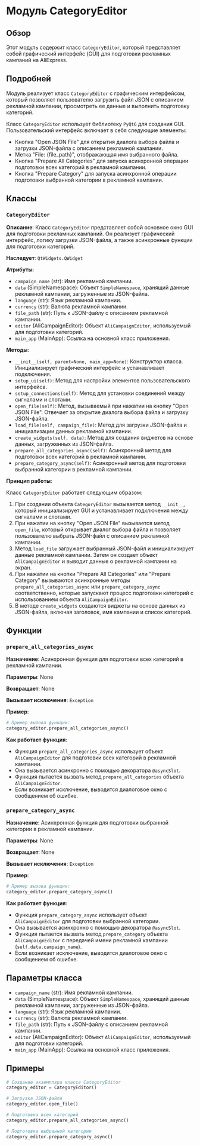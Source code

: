 # Модуль CategoryEditor

## Обзор

Этот модуль содержит класс `CategoryEditor`, который представляет собой графический интерфейс (GUI) для подготовки рекламных кампаний на AliExpress. 

## Подробней

Модуль реализует класс `CategoryEditor` с графическим интерфейсом, который позволяет пользователю загрузить файл JSON с описанием рекламной кампании, просмотреть ее данные и выполнить подготовку категорий. 

Класс `CategoryEditor` использует библиотеку `PyQt6` для создания GUI. Пользовательский интерфейс включает в себя следующие элементы:

- Кнопка "Open JSON File" для открытия диалога выбора файла и загрузки JSON-файла с описанием рекламной кампании.
- Метка "File: {file_path}", отображающая имя выбранного файла.
- Кнопка "Prepare All Categories" для запуска асинхронной операции подготовки всех категорий в рекламной кампании.
- Кнопка "Prepare Category" для запуска асинхронной операции подготовки выбранной категории в рекламной кампании.

## Классы

### `CategoryEditor`

**Описание**: Класс `CategoryEditor` представляет собой основное окно GUI для подготовки рекламных кампаний. Он реализует графический интерфейс, логику загрузки JSON-файла, а также асинхронные функции для подготовки категорий.

**Наследует**: `QtWidgets.QWidget`

**Атрибуты**:

- `campaign_name` (str): Имя рекламной кампании.
- `data` (SimpleNamespace): Объект `SimpleNamespace`, хранящий данные рекламной кампании, загруженные из JSON-файла.
- `language` (str): Язык рекламной кампании.
- `currency` (str): Валюта рекламной кампании.
- `file_path` (str): Путь к JSON-файлу с описанием рекламной кампании.
- `editor` (AliCampaignEditor): Объект `AliCampaignEditor`, используемый для подготовки категорий.
- `main_app` (MainApp):  Ссылка на основной класс приложения.


**Методы**:

- `__init__(self, parent=None, main_app=None)`: Конструктор класса. Инициализирует графический интерфейс и устанавливает подключения.
- `setup_ui(self)`: Метод для настройки элементов пользовательского интерфейса.
- `setup_connections(self)`: Метод для установки соединений между сигналами и слотами.
- `open_file(self)`: Метод, вызываемый при нажатии на кнопку "Open JSON File". Отвечает за открытие диалога выбора файла и загрузку JSON-файла.
- `load_file(self, campaign_file)`: Метод для загрузки JSON-файла и инициализации данных рекламной кампании.
- `create_widgets(self, data)`: Метод для создания виджетов на основе данных, загруженных из JSON-файла.
- `prepare_all_categories_async(self)`: Асинхронный метод для подготовки всех категорий в рекламной кампании.
- `prepare_category_async(self)`: Асинхронный метод для подготовки выбранной категории в рекламной кампании.

**Принцип работы**:

Класс `CategoryEditor` работает следующим образом:

1. При создании объекта `CategoryEditor` вызывается метод `__init__`, который инициализирует GUI и устанавливает подключения между сигналами и слотами.
2. При нажатии на кнопку "Open JSON File" вызывается метод `open_file`, который открывает диалог выбора файла и позволяет пользователю выбрать JSON-файл с описанием рекламной кампании.
3. Метод `load_file` загружает выбранный JSON-файл и инициализирует данные рекламной кампании. Затем он создает объект `AliCampaignEditor` и выводит данные о рекламной кампании на экран.
4. При нажатии на кнопки "Prepare All Categories" или "Prepare Category" вызываются асинхронные методы `prepare_all_categories_async` или `prepare_category_async` соответственно, которые запускают процесс подготовки категорий с использованием объекта `AliCampaignEditor`. 
5. В методе `create_widgets` создаются виджеты на основе данных из JSON-файла, включая заголовок, имя кампании и список категорий.

## Функции

### `prepare_all_categories_async`

**Назначение**: Асинхронная функция для подготовки всех категорий в рекламной кампании.

**Параметры**: None

**Возвращает**: None

**Вызывает исключения**: `Exception`

**Пример**:

```python
# Пример вызова функции:
category_editor.prepare_all_categories_async() 
```

**Как работает функция**:

- Функция `prepare_all_categories_async` использует объект `AliCampaignEditor` для подготовки всех категорий в рекламной кампании. 
- Она вызывается асинхронно с помощью декоратора `@asyncSlot`.
- Функция пытается вызвать метод `prepare_all_categories` объекта `AliCampaignEditor`.
- Если возникает исключение, выводится диалоговое окно с сообщением об ошибке.

### `prepare_category_async`

**Назначение**: Асинхронная функция для подготовки выбранной категории в рекламной кампании.

**Параметры**: None

**Возвращает**: None

**Вызывает исключения**: `Exception`

**Пример**:

```python
# Пример вызова функции:
category_editor.prepare_category_async()
```

**Как работает функция**:

- Функция `prepare_category_async` использует объект `AliCampaignEditor` для подготовки выбранной категории.
- Она вызывается асинхронно с помощью декоратора `@asyncSlot`.
- Функция пытается вызвать метод `prepare_category` объекта `AliCampaignEditor` с передачей имени рекламной кампании (`self.data.campaign_name`).
- Если возникает исключение, выводится диалоговое окно с сообщением об ошибке.

## Параметры класса

- `campaign_name` (str): Имя рекламной кампании.
- `data` (SimpleNamespace): Объект `SimpleNamespace`, хранящий данные рекламной кампании, загруженные из JSON-файла.
- `language` (str): Язык рекламной кампании.
- `currency` (str): Валюта рекламной кампании.
- `file_path` (str): Путь к JSON-файлу с описанием рекламной кампании.
- `editor` (AliCampaignEditor): Объект `AliCampaignEditor`, используемый для подготовки категорий.
- `main_app` (MainApp):  Ссылка на основной класс приложения.

## Примеры

```python
# Создание экземпляра класса CategoryEditor
category_editor = CategoryEditor()

# Загрузка JSON-файла
category_editor.open_file()

# Подготовка всех категорий
category_editor.prepare_all_categories_async()

# Подготовка выбранной категории
category_editor.prepare_category_async()
```